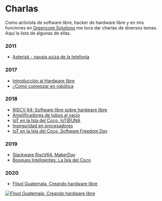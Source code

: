 # Charlas

Como activista de software libre, hacker de hardware libre y en mis funciones en [Greencore Solutions](https://www.greencore.co.cr/) me toca dar charlas de diversos temas. Aquí la lista de algunas de ellas.

### 2011

- [Asterisk - navaja suiza de la telefonía](https://github.com/fede2cr/charlas/tree/master/2011/2011-Asterisk%20-%20Navaja%20Suiza%20de%20la%20Telefonia)

### 2017

- [Introducción al Hardware libre](https://github.com/fede2cr/charlas/tree/master/2017/2017-ecsl)
- [¿Como comenzar en robótica](https://github.com/fede2cr/charlas/tree/master/2017/2017-exporobotica/presentacion)

### 2018

- [RISCV 64: Software libre sobre hardware libre](https://github.com/fede2cr/charlas/tree/master/2018/2018-flisol)
- [Amplificadores de tubos al vacío](https://github.com/fede2cr/charlas/tree/master/2018/2018-arduinoday)
- [IoT en la Isla del Coco, IoT@UNA](https://github.com/fede2cr/charlas/tree/master/2018/2018-IoT-INA)
- [Inseguridad en procesadores](https://github.com/fede2cr/charlas/tree/master/2018/2018-privafest)
- [IoT en la Isla del Coco, Software Freedom Day](https://github.com/fede2cr/charlas/tree/master/2018/2018-software-freedom-day)


### 2019

- [Slackware RiscV64, MakerDay](https://github.com/fede2cr/charlas/tree/master/2019/2019-03-16_MakerDayCR-Slackware-riscv64)
- [Bosques Inteligentes: La Isla del Coco](https://github.com/fede2cr/charlas/tree/master/2019/2019-08-23_XXI_CONCITES-Bosques_inteligentes:_La_Isla_del_Coco)

### 2020

- [Flisol Guatemala, Creando hardware libre]()


[![Flisol Guatemala, Creando hardware libre](http://img.youtube.com/vi/qrJIrXBs0r0/0.jpg)](http://www.youtube.com/watch?v=qrJIrXBs0r0&t=4m18s)
